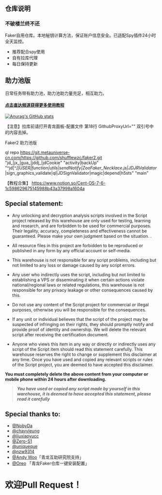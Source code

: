 ## 仓库说明
### 不破楼兰终不还

Faker自用仓库。本地秘钥计算方法，保证账户信息安全。已适配Spy插件24小时全天监控。

* 推荐配合spy使用
* 自有拉库代理
* 每日保持更新

##  助力池版

日常任务带有助力池，助力池助力量充足，相互助力。

#### [点击直达频道获得更多使用教程](https://t.me/scriptalking)

[![Anurag's GitHub stats](https://github-readme-stats.vercel.app/api?username=shufflewzc&bg_color=30,e96443,904e95&title_color=fff&text_color=fff)](https://github.com/anuraghazra/github-readme-stats)



【注意】拉库前请打开青龙面板-配置文件 第18行 GithubProxyUrl="" 双引号中的内容去掉。

Faker2 助力池版

ql repo https://git.metauniverse-cn.com/https://github.com/shufflewzc/faker2.git "jd_|jx_|gua_|jddj_|jdCookie" "activity|backUp" "^jd[^_]|USER|function|utils|sendNotify|ZooFaker_Necklace.js|JDJRValidator_|sign_graphics_validate|ql|JDSignValidator|magic|depend|h5sts" "main"

【教程合集】
[https://www.notion.so/Cent-OS-7-6-1c598629675145988b43a37998a1604a
]()

## Special statement:

* Any unlocking and decryption analysis scripts involved in the Script project released by this warehouse are only used for testing, learning and research, and are forbidden to be used for commercial purposes. Their legality, accuracy, completeness and effectiveness cannot be guaranteed. Please make your own judgment based on the situation. .

* All resource files in this project are forbidden to be reproduced or published in any form by any official account or self-media.

* This warehouse is not responsible for any script problems, including but not limited to any loss or damage caused by any script errors.

* Any user who indirectly uses the script, including but not limited to establishing a VPS or disseminating it when certain actions violate national/regional laws or related regulations, this warehouse is not responsible for any privacy leakage or other consequences caused by this.

* Do not use any content of the Script project for commercial or illegal purposes, otherwise you will be responsible for the consequences.

* If any unit or individual believes that the script of the project may be suspected of infringing on their rights, they should promptly notify and provide proof of identity and ownership. We will delete the relevant script after receiving the certification document.

* Anyone who views this item in any way or directly or indirectly uses any script of the Script item should read this statement carefully. This warehouse reserves the right to change or supplement this disclaimer at any time. Once you have used and copied any relevant scripts or rules of the Script project, you are deemed to have accepted this disclaimer.

 **You must completely delete the above content from your computer or mobile phone within 24 hours after downloading.**  </br>
> ***You have used or copied any script made by yourself in this warehouse, it is deemed to have accepted this statement, please read it carefully*** 


## Special thanks to:


* [@NobyDa](https://github.com/NobyDa)
* [@chavyleung](https://github.com/chavyleung)
* [@liuxiaoyucc](https://github.com/liuxiaoyucc)
* [@Zero-S1](https://github.com/Zero-S1)
* [@uniqueque](https://github.com/uniqueque)
* [@nzw9314](https://github.com/nzw9314)
* [@Andy Woo](https://t.me/update_help_group)「青龙互助研究院支持」
* [@Oreo](https://github.com/Oreomeow) 「青龙Faker仓库一键安装配置」

# 欢迎Pull Request！
